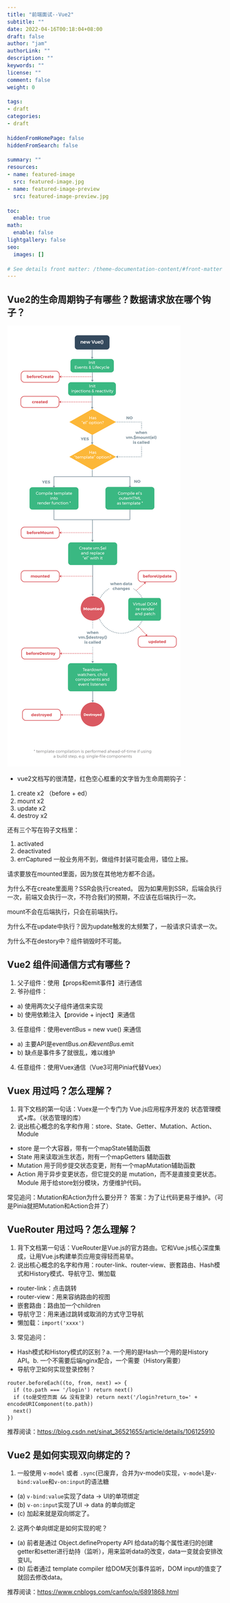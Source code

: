 ```yaml
---
title: "前端面试--Vue2"
subtitle: ""
date: 2022-04-16T00:18:04+08:00
draft: false
author: "jam"
authorLink: ""
description: ""
keywords: ""
license: ""
comment: false
weight: 0

tags:
- draft
categories:
- draft

hiddenFromHomePage: false
hiddenFromSearch: false

summary: ""
resources:
- name: featured-image
  src: featured-image.jpg
- name: featured-image-preview
  src: featured-image-preview.jpg

toc:
  enable: true
math:
  enable: false
lightgallery: false
seo:
  images: []

# See details front matter: /theme-documentation-content/#front-matter
---
```


<!--more-->
## Vue2的生命周期钩子有哪些？数据请求放在哪个钩子？
![](images/lifecycle.png)

- vue2文档写的很清楚，红色空心框重的文字皆为生命周期钩子：
1. create x2 （before + ed）
2. mount x2  
3. update x2
4. destroy x2

还有三个写在钩子文档里：
1. activated
2. deactivated
3. errCaptured 一般业务用不到，做组件封装可能会用，错位上报。


请求要放在mounted里面，因为放在其他地方都不合适。

为什么不在create里面用？SSR会执行created。
因为如果用到SSR，后端会执行一次，前端又会执行一次，不符合我们的预期，不应该在后端执行一次。

mount不会在后端执行，只会在前端执行。

为什么不在update中执行？因为update触发的太频繁了，一般请求只请求一次。

为什么不在destory中？组件销毁时不可能。

## Vue2 组件间通信方式有哪些？
1. 父子组件：使用【props和emit事件】进行通信
2. 爷孙组件：
  - a) 使用两次父子组件通信来实现
  - b) 使用依赖注入【provide + inject】来通信
3. 任意组件：使用eventBus = new vue() 来通信
 - a) 主要API是eventBus.$on和eventBus.$emit
 - b) 缺点是事件多了就很乱，难以维护
 4. 任意组件：使用Vuex通信（Vue3可用Pinia代替Vuex）


## Vuex 用过吗？怎么理解？
1. 背下文档的第一句话：Vuex是一个专门为 Vue.js应用程序开发的 状态管理模式+库。（状态管理的库）
2. 说出核心概念的名字和作用：store、State、Getter、Mutation、Action、Module
- store 是一个大容器，带有一个mapState辅助函数
- State 用来读取派生状态，附有一个mapGetters 辅助函数
- Mutation 用于同步提交状态变更，附有一个mapMutation辅助函数
- Action 用于异步变更状态，但它提交的是 mutation，而不是直接变更状态。
Module 用于给store划分模块，方便维护代码。

常见追问：Mutation和Action为什么要分开？
答案：为了让代码更易于维护。（可是Pinia就把Mutation和Action合并了）


## VueRouter 用过吗？怎么理解？
1. 背下文档第一句话：VueRouter是Vue.js的官方路由。它和Vue.js核心深度集成，让用Vue.js构建单页应用变得轻而易举。
2. 说出核心概念的名字和作用：router-link、router-view、嵌套路由、Hash模式和History模式、导航守卫、懒加载
- router-link：点击跳转
- router-view：用来容纳路由的视图
- 嵌套路由：路由加一个children
- 导航守卫：用来通过跳转或取消的方式守卫导航
- 懒加载：`import('xxxx')`

3. 常见追问：
- Hash模式和History模式的区别？a. 一个用的是Hash一个用的是History API。b. 一个不需要后端nginx配合，一个需要（History需要）
- 导航守卫如何实现登录控制？
```
router.beforeEach((to, from, next) => {
  if (to.path === '/login') return next()
  if (to是受控页面 && 没有登录) return next('/login?return_to=' + encodeURIComponent(to.path))
  next()
})
```

推荐阅读：https://blog.csdn.net/sinat_36521655/article/details/106125910


## Vue2 是如何实现双向绑定的？
1. 一般使用 `v-model` 或者 `.sync`(已废弃，合并为v-model)实现，`v-model`是`v-bind:value`和`v-on:input`的语法糖
  - (a) `v-bind:value`实现了data -> UI的单项绑定
  - (b) `v-on:input`实现了UI -> data 的单向绑定
  - (c) 加起来就是双向绑定了。

2. 这两个单向绑定是如何实现的呢？
  - (a) 前者是通过 Object.defineProperty API 给data的每个属性递归的创建getter和setter进行劫持（监听），用来监听data的改变，data一变就会安排改变UI。
  - (b) 后者通过 template compiler 给DOM天剑事件监听，DOM input的值变了就回去修改data。

  推荐阅读：https://www.cnblogs.com/canfoo/p/6891868.html

